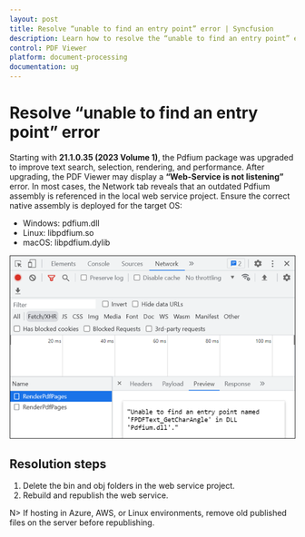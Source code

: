 ```yaml
---
layout: post
title: Resolve “unable to find an entry point” error | Syncfusion
description: Learn how to resolve the “unable to find an entry point” error after upgrading the Pdfium package in the Syncfusion React PDF Viewer.
control: PDF Viewer
platform: document-processing
documentation: ug
---
```


# Resolve “unable to find an entry point” error

Starting with **21.1.0.35 (2023 Volume 1)**, the Pdfium package was upgraded to improve text search, selection, rendering, and performance. After upgrading, the PDF Viewer may display a **“Web-Service is not listening”** error. In most cases, the Network tab reveals that an outdated Pdfium assembly is referenced in the local web service project. Ensure the correct native assembly is deployed for the target OS:

- Windows: pdfium.dll
- Linux: libpdfium.so
- macOS: libpdfium.dylib

![Error information in the Network tab](../images/ErrorinformationuintheNetworkTab.png)

## Resolution steps

1. Delete the bin and obj folders in the web service project.
2. Rebuild and republish the web service.

N> If hosting in Azure, AWS, or Linux environments, remove old published files on the server before republishing.